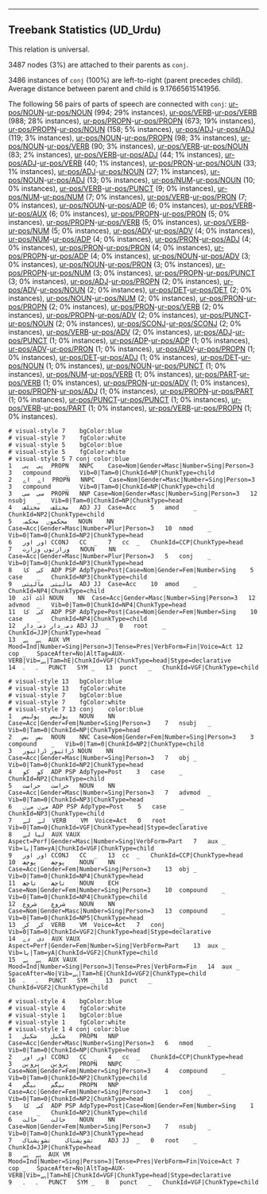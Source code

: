

--------------------------------------------------------------------------------

## Treebank Statistics (UD_Urdu)

This relation is universal.

3487 nodes (3%) are attached to their parents as `conj`.

3486 instances of `conj` (100%) are left-to-right (parent precedes child).
Average distance between parent and child is 9.17665615141956.

The following 56 pairs of parts of speech are connected with `conj`: [ur-pos/NOUN]()-[ur-pos/NOUN]() (994; 29% instances), [ur-pos/VERB]()-[ur-pos/VERB]() (988; 28% instances), [ur-pos/PROPN]()-[ur-pos/PROPN]() (673; 19% instances), [ur-pos/PROPN]()-[ur-pos/NOUN]() (158; 5% instances), [ur-pos/ADJ]()-[ur-pos/ADJ]() (119; 3% instances), [ur-pos/NOUN]()-[ur-pos/PROPN]() (98; 3% instances), [ur-pos/NOUN]()-[ur-pos/VERB]() (90; 3% instances), [ur-pos/VERB]()-[ur-pos/NOUN]() (83; 2% instances), [ur-pos/VERB]()-[ur-pos/ADJ]() (44; 1% instances), [ur-pos/ADJ]()-[ur-pos/VERB]() (40; 1% instances), [ur-pos/PRON]()-[ur-pos/NOUN]() (33; 1% instances), [ur-pos/ADJ]()-[ur-pos/NOUN]() (27; 1% instances), [ur-pos/NOUN]()-[ur-pos/ADJ]() (13; 0% instances), [ur-pos/NUM]()-[ur-pos/NOUN]() (10; 0% instances), [ur-pos/VERB]()-[ur-pos/PUNCT]() (9; 0% instances), [ur-pos/NUM]()-[ur-pos/NUM]() (7; 0% instances), [ur-pos/VERB]()-[ur-pos/PRON]() (7; 0% instances), [ur-pos/NOUN]()-[ur-pos/ADP]() (6; 0% instances), [ur-pos/VERB]()-[ur-pos/AUX]() (6; 0% instances), [ur-pos/PROPN]()-[ur-pos/PRON]() (5; 0% instances), [ur-pos/PROPN]()-[ur-pos/VERB]() (5; 0% instances), [ur-pos/VERB]()-[ur-pos/NUM]() (5; 0% instances), [ur-pos/ADV]()-[ur-pos/ADV]() (4; 0% instances), [ur-pos/NUM]()-[ur-pos/ADP]() (4; 0% instances), [ur-pos/PRON]()-[ur-pos/ADJ]() (4; 0% instances), [ur-pos/PRON]()-[ur-pos/PRON]() (4; 0% instances), [ur-pos/PROPN]()-[ur-pos/ADP]() (4; 0% instances), [ur-pos/NOUN]()-[ur-pos/ADV]() (3; 0% instances), [ur-pos/NOUN]()-[ur-pos/PRON]() (3; 0% instances), [ur-pos/PROPN]()-[ur-pos/NUM]() (3; 0% instances), [ur-pos/PROPN]()-[ur-pos/PUNCT]() (3; 0% instances), [ur-pos/ADJ]()-[ur-pos/PROPN]() (2; 0% instances), [ur-pos/ADV]()-[ur-pos/NOUN]() (2; 0% instances), [ur-pos/DET]()-[ur-pos/DET]() (2; 0% instances), [ur-pos/NOUN]()-[ur-pos/NUM]() (2; 0% instances), [ur-pos/PRON]()-[ur-pos/PROPN]() (2; 0% instances), [ur-pos/PRON]()-[ur-pos/VERB]() (2; 0% instances), [ur-pos/PROPN]()-[ur-pos/ADV]() (2; 0% instances), [ur-pos/PUNCT]()-[ur-pos/NOUN]() (2; 0% instances), [ur-pos/SCONJ]()-[ur-pos/SCONJ]() (2; 0% instances), [ur-pos/VERB]()-[ur-pos/ADV]() (2; 0% instances), [ur-pos/ADJ]()-[ur-pos/PUNCT]() (1; 0% instances), [ur-pos/ADP]()-[ur-pos/ADP]() (1; 0% instances), [ur-pos/ADV]()-[ur-pos/PRON]() (1; 0% instances), [ur-pos/ADV]()-[ur-pos/PROPN]() (1; 0% instances), [ur-pos/DET]()-[ur-pos/ADJ]() (1; 0% instances), [ur-pos/DET]()-[ur-pos/NOUN]() (1; 0% instances), [ur-pos/NOUN]()-[ur-pos/PUNCT]() (1; 0% instances), [ur-pos/NUM]()-[ur-pos/VERB]() (1; 0% instances), [ur-pos/PART]()-[ur-pos/VERB]() (1; 0% instances), [ur-pos/PRON]()-[ur-pos/ADV]() (1; 0% instances), [ur-pos/PROPN]()-[ur-pos/ADJ]() (1; 0% instances), [ur-pos/PROPN]()-[ur-pos/PART]() (1; 0% instances), [ur-pos/PUNCT]()-[ur-pos/PUNCT]() (1; 0% instances), [ur-pos/VERB]()-[ur-pos/PART]() (1; 0% instances), [ur-pos/VERB]()-[ur-pos/PROPN]() (1; 0% instances).


~~~ conllu
# visual-style 7	bgColor:blue
# visual-style 7	fgColor:white
# visual-style 5	bgColor:blue
# visual-style 5	fgColor:white
# visual-style 5 7 conj	color:blue
1	پی	پی	PROPN	NNPC	Case=Nom|Gender=Masc|Number=Sing|Person=3	3	compound	_	Vib=0|Tam=0|ChunkId=NP|ChunkType=child
2	اے	اے	PROPN	NNPC	Case=Nom|Gender=Masc|Number=Sing|Person=3	3	compound	_	Vib=0|Tam=0|ChunkId=NP|ChunkType=child
3	سی	سی	PROPN	NNP	Case=Nom|Gender=Masc|Number=Sing|Person=3	12	nsubj	_	Vib=0|Tam=0|ChunkId=NP|ChunkType=head
4	مختلف	مختلف	ADJ	JJ	Case=Acc	5	amod	_	ChunkId=NP2|ChunkType=child
5	محکموں	محکمہ	NOUN	NN	Case=Acc|Gender=Masc|Number=Plur|Person=3	10	nmod	_	Vib=0|Tam=0|ChunkId=NP2|ChunkType=head
6	اور	اور	CCONJ	CC	_	7	cc	_	ChunkId=CCP|ChunkType=head
7	وزارتوں	وزارت	NOUN	NN	Case=Acc|Gender=Masc|Number=Plur|Person=3	5	conj	_	Vib=0|Tam=0|ChunkId=NP3|ChunkType=head
8	کی	کا	ADP	PSP	AdpType=Post|Case=Nom|Gender=Fem|Number=Sing	5	case	_	ChunkId=NP3|ChunkType=child
9	مالیتی	مالیتی	ADJ	JJ	Case=Acc	10	amod	_	ChunkId=NP4|ChunkType=child
10	آڈٹ	آڈٹ	NOUN	NN	Case=Acc|Gender=Masc|Number=Sing|Person=3	12	advmod	_	Vib=0|Tam=0|ChunkId=NP4|ChunkType=head
11	کی	کا	ADP	PSP	AdpType=Post|Case=Nom|Gender=Fem|Number=Sing	10	case	_	ChunkId=NP4|ChunkType=child
12	ذمہ_دار	ذمہ_دار	ADJ	JJ	_	0	root	_	ChunkId=JJP|ChunkType=head
13	ہے	ہے	AUX	VM	Mood=Ind|Number=Sing|Person=3|Tense=Pres|VerbForm=Fin|Voice=Act	12	cop	_	SpaceAfter=No|AltTag=AUX-VERB|Vib=ہے|Tam=hE|ChunkId=VGF|ChunkType=head|Stype=declarative
14	۔	۔	PUNCT	SYM	_	13	punct	_	ChunkId=VGF|ChunkType=child

~~~


~~~ conllu
# visual-style 13	bgColor:blue
# visual-style 13	fgColor:white
# visual-style 7	bgColor:blue
# visual-style 7	fgColor:white
# visual-style 7 13 conj	color:blue
1	پولیس	پولیس	NOUN	NN	Case=Acc|Gender=Fem|Number=Sing|Person=3	7	nsubj	_	Vib=0|Tam=0|ChunkId=NP|ChunkType=head
2	بس	بس	NOUN	NNC	Case=Nom|Gender=Fem|Number=Sing|Person=3	3	compound	_	Vib=0|Tam=0|ChunkId=NP2|ChunkType=child
3	ڈرائیور	ڈرائیور	NOUN	NN	Case=Acc|Gender=Masc|Number=Sing|Person=3	7	obj	_	Vib=0|Tam=0|ChunkId=NP2|ChunkType=head
4	کو	کو	ADP	PSP	AdpType=Post	3	case	_	ChunkId=NP2|ChunkType=child
5	حراست	حراست	NOUN	NN	Case=Acc|Gender=Masc|Number=Sing|Person=3	7	advmod	_	Vib=0|Tam=0|ChunkId=NP3|ChunkType=head
6	مےں	مےں	ADP	PSP	AdpType=Post	5	case	_	ChunkId=NP3|ChunkType=child
7	لے	لے	VERB	VM	Voice=Act	0	root	_	Vib=0|Tam=0|ChunkId=VGF|ChunkType=head|Stype=declarative
8	لیا	لے	AUX	VAUX	Aspect=Perf|Gender=Masc|Number=Sing|VerbForm=Part	7	aux	_	Vib=یا|Tam=yA|ChunkId=VGF|ChunkType=child
9	اور	اور	CCONJ	CC	_	13	cc	_	ChunkId=CCP|ChunkType=head
10	پوچھ	پوچھ	NOUN	NN	Case=Acc|Gender=Fem|Number=Sing|Person=3	13	obj	_	Vib=0|Tam=0|ChunkId=NP4|ChunkType=head
11	تاچھ	تاچھ	NOUN	ECH	Case=Nom|Gender=Fem|Number=Sing|Person=3	10	compound	_	Vib=0|Tam=0|ChunkId=NP4|ChunkType=child
12	شروع	شروع	NOUN	NN	Case=Nom|Gender=Masc|Number=Sing|Person=3	13	compound	_	Vib=0|Tam=0|ChunkId=NP5|ChunkType=head
13	کر	کر	VERB	VM	Voice=Act	7	conj	_	Vib=0|Tam=0|ChunkId=VGF2|ChunkType=head|Stype=declarative
14	دی	دے	AUX	VAUX	Aspect=Perf|Gender=Fem|Number=Sing|VerbForm=Part	13	aux	_	Vib=یا|Tam=yA|ChunkId=VGF2|ChunkType=child
15	ہے	ہے	AUX	VAUX	Mood=Ind|Number=Sing|Person=3|Tense=Pres|VerbForm=Fin	14	aux	_	SpaceAfter=No|Vib=ہے|Tam=hE|ChunkId=VGF2|ChunkType=child
16	۔	۔	PUNCT	SYM	_	13	punct	_	ChunkId=VGF2|ChunkType=child

~~~


~~~ conllu
# visual-style 4	bgColor:blue
# visual-style 4	fgColor:white
# visual-style 1	bgColor:blue
# visual-style 1	fgColor:white
# visual-style 1 4 conj	color:blue
1	شکیل	شکیل	PROPN	NNP	Case=Acc|Gender=Masc|Number=Sing|Person=3	6	nmod	_	Vib=0|Tam=0|ChunkId=NP|ChunkType=head
2	اور	اور	CCONJ	CC	_	4	cc	_	ChunkId=CCP|ChunkType=head
3	پروین	پروین	PROPN	NNPC	Case=Nom|Gender=Fem|Number=Sing|Person=3	4	compound	_	Vib=0|Tam=0|ChunkId=NP2|ChunkType=child
4	بیگم	بیگم	PROPN	NNP	Case=Acc|Gender=Fem|Number=Sing|Person=3	1	conj	_	Vib=0|Tam=0|ChunkId=NP2|ChunkType=head
5	کی	کا	ADP	PSP	AdpType=Post|Case=Nom|Gender=Fem|Number=Sing	1	case	_	ChunkId=NP2|ChunkType=child
6	حالت	حالت	NOUN	NN	Case=Nom|Gender=Fem|Number=Sing|Person=3	7	nsubj	_	Vib=0|Tam=0|ChunkId=NP3|ChunkType=head
7	تشویشناک	تشویشناک	ADJ	JJ	_	0	root	_	ChunkId=JJP|ChunkType=head
8	ہے	ہے	AUX	VM	Mood=Ind|Number=Sing|Person=3|Tense=Pres|VerbForm=Fin|Voice=Act	7	cop	_	SpaceAfter=No|AltTag=AUX-VERB|Vib=ہے|Tam=hE|ChunkId=VGF|ChunkType=head|Stype=declarative
9	۔	۔	PUNCT	SYM	_	8	punct	_	ChunkId=VGF|ChunkType=child

~~~


